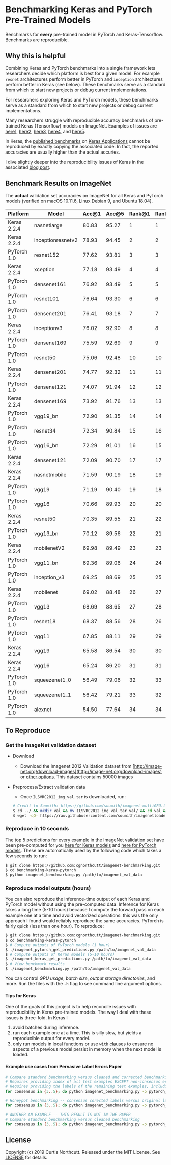 # Benchmarking Keras and PyTorch Pre-Trained Models

Benchmarks for **every** pre-trained model in PyTorch and Keras-Tensorflow. Benchmarks are reproducible.

## Why this is helpful

Combining Keras and PyTorch benchmarks into a single framework lets researchers decide which platform is best for a given model. For example `resnet` architectures perform better in PyTorch and `inception` architectures perform better in Keras (see below). These benchmarks serve as a standard from which to start new projects or debug current implementations. 

For researchers exploring Keras and PyTorch models, these benchmarks serve as a standard from which to start new projects or debug current implementations. 

Many researchers struggle with reproducible accuracy benchmarks of pre-trained Keras (Tensorflow) models on ImageNet. Examples of issues are [here1](https://github.com/keras-team/keras/issues/10040), [here2](https://github.com/keras-team/keras/issues/10979), [here3](http://blog.datumbox.com/the-batch-normalization-layer-of-keras-is-broken/), [here4](https://github.com/keras-team/keras/issues/8672), and [here5](https://github.com/keras-team/keras/issues/7848). 

In Keras, the [published benchmarks](https://keras.io/applications/#documentation-for-individual-models) on [Keras Applications](https://keras.io/applications/) cannot be reproduced by exactly copying the associated code. In fact, the reported accuracies are usually higher than the actual accuries.

I dive slightly deeper into the reproducibility issues of Keras in the associated [blog post](http://l7.curtisnorthcutt.com/towards-reproducibility-benchmarking-keras-pytorch).

## Benchmark Results on ImageNet

The **actual** validation set accuracies on ImageNet for all Keras and PyTorch models (verified on macOS 10.11.6, Linux Debian 9, and Ubuntu 18.04).

| Platform    | Model             | Acc@1 | Acc@5 | Rank@1 | Rank@5 |
|-------------|-------------------|-------|-------|--------|--------|
| Keras 2.2.4 | nasnetlarge       | 80.83 | 95.27 | 1      | 1      |
| Keras 2.2.4 | inceptionresnetv2 | 78.93 | 94.45 | 2      | 2      |
| PyTorch 1.0 | resnet152         | 77.62 | 93.81 | 3      | 3      |
| Keras 2.2.4 | xception          | 77.18 | 93.49 | 4      | 4      |
| PyTorch 1.0 | densenet161       | 76.92 | 93.49 | 5      | 5      |
| PyTorch 1.0 | resnet101         | 76.64 | 93.30 | 6      | 6      |
| PyTorch 1.0 | densenet201       | 76.41 | 93.18 | 7      | 7      |
| Keras 2.2.4 | inceptionv3       | 76.02 | 92.90 | 8      | 8      |
| PyTorch 1.0 | densenet169       | 75.59 | 92.69 | 9      | 9      |
| PyTorch 1.0 | resnet50          | 75.06 | 92.48 | 10     | 10     |
| Keras 2.2.4 | densenet201       | 74.77 | 92.32 | 11     | 11     |
| PyTorch 1.0 | densenet121       | 74.07 | 91.94 | 12     | 12     |
| Keras 2.2.4 | densenet169       | 73.92 | 91.76 | 13     | 13     |
| PyTorch 1.0 | vgg19_bn          | 72.90 | 91.35 | 14     | 14     |
| PyTorch 1.0 | resnet34          | 72.34 | 90.84 | 15     | 16     |
| PyTorch 1.0 | vgg16_bn          | 72.29 | 91.01 | 16     | 15     |
| Keras 2.2.4 | densenet121       | 72.09 | 90.70 | 17     | 17     |
| Keras 2.2.4 | nasnetmobile      | 71.59 | 90.19 | 18     | 19     |
| PyTorch 1.0 | vgg19             | 71.19 | 90.40 | 19     | 18     |
| PyTorch 1.0 | vgg16             | 70.66 | 89.93 | 20     | 20     |
| Keras 2.2.4 | resnet50          | 70.35 | 89.55 | 21     | 22     |
| PyTorch 1.0 | vgg13_bn          | 70.12 | 89.56 | 22     | 21     |
| Keras 2.2.4 | mobilenetV2       | 69.98 | 89.49 | 23     | 23     |
| PyTorch 1.0 | vgg11_bn          | 69.36 | 89.06 | 24     | 24     |
| PyTorch 1.0 | inception_v3      | 69.25 | 88.69 | 25     | 25     |
| Keras 2.2.4 | mobilenet         | 69.02 | 88.48 | 26     | 27     |
| PyTorch 1.0 | vgg13             | 68.69 | 88.65 | 27     | 28     |
| PyTorch 1.0 | resnet18          | 68.37 | 88.56 | 28     | 26     |
| PyTorch 1.0 | vgg11             | 67.85 | 88.11 | 29     | 29     |
| Keras 2.2.4 | vgg19             | 65.58 | 86.54 | 30     | 30     |
| Keras 2.2.4 | vgg16             | 65.24 | 86.20 | 31     | 31     |
| PyTorch 1.0 | squeezenet1_0     | 56.49 | 79.06 | 32     | 33     |
| PyTorch 1.0 | squeezenet1_1     | 56.42 | 79.21 | 33     | 32     |
| PyTorch 1.0 | alexnet           | 54.50 | 77.64 | 34     | 34     |



## To Reproduce

### Get the ImageNet validation dataset 

* Download
  * Download the Imagenet 2012 Validation dataset from [http://image-net.org/download-images](http://image-net.org/download-images) or [other options](http://academictorrents.com). This dataset contains 50000 images

* Preprocess/Extract validation data
  * Once `ILSVRC2012_img_val.tar` is downloaded, run:
  ```bash
  # Credit to Soumith: https://github.com/soumith/imagenet-multiGPU.torch
  $ cd ../ && mkdir val && mv ILSVRC2012_img_val.tar val/ && cd val && tar -xvf ILSVRC2012_img_val.tar
  $ wget -qO- https://raw.githubusercontent.com/soumith/imagenetloader.torch/master/valprep.sh | bash
  ```

### Reproduce in 10 seconds

The top 5 predictions for every example in the ImageNet validation set have been pre-computed for you [here for Keras models](https://github.com/cgnorthcutt/benchmarking-keras-pytorch/tree/master/keras_imagenet) and [here for PyTorch models](https://github.com/cgnorthcutt/benchmarking-keras-pytorch/tree/master/pytorch_imagenet). These are automatically used by the following code which takes a few seconds to run:

```bash
$ git clone https://github.com:cgnorthcutt/imagenet-benchmarking.git
$ cd benchmarking-keras-pytorch
$ python imagenet_benchmarking.py /path/to/imagenet_val_data
```

### Reproduce model outputs (hours)

You can also reproduce the inference-time output of each Keras and PyTorch model without using the pre-computed data. Inference for Keras takes a long time (5-10 hours) because I compute the forward pass on each example one at a time and avoid vectorized operations: this was the only approach I found would reliably reproduce the same accuracies. PyTorch is fairly quick (less than one hour). To reproduce:

```bash
$ git clone https://github.com:cgnorthcutt/imagenet-benchmarking.git
$ cd benchmarking-keras-pytorch
$ # Compute outputs of PyTorch models (1 hour)
$ ./imagenet_pytorch_get_predictions.py /path/to/imagenet_val_data
$ # Compute outputs of Keras models (5-10 hours)
$ ./imagenet_keras_get_predictions.py /path/to/imagenet_val_data
$ # View benchmark results
$ ./imagenet_benchmarking.py /path/to/imagenet_val_data
```

You can control *GPU usage*, *batch size*, *output storage directories*, and more. Run the files with the `-h` flag to see command line argument options.

#### Tips for Keras

One of the goals of this project is to help reconcile issues with reproducibility in Keras pre-trained models. The way I deal with these issues is three-fold. In Keras I 
1. avoid batches during inference.
2. run each example one at a time. This is silly slow, but yields a reproducible output for every model.
3. only run models in local functions or use `with` clauses to ensure no aspects of a previous model persist in memory when the next model is loaded.

#### Example use cases from Pervasive Label Errors Paper


```bash
# Compare standard benchmarking versus cleaned and corrected benchmarking
# Requires providing index of all test examples EXCEPT non-consensus errors (ambiguous or multi-class)
# Requires providing the labels of the remaining test examples, including the corrected labels of the honeypot.
for consensus in {3..5}; do python imagenet_benchmarking.py -p pytorch_imagenet -o imagenet_benchmarks/cleaned_and_corrected_$consensus.csv -j /home/cgn/cgn/label-errors/experiments/mturk_processing/imagenet_masks/cleaned_and_corrected_labels_idx_$consensus.npy -l /home/cgn/cgn/label-errors/experiments/mturk_processing/imagenet_masks/cleaned_and_corrected_labels_$consensus.npy /datasets/datasets/imagenet/val; done

# Honeypot benchmarking -- consensus corected labels versus original labels
for consensus in {3..5}; do python imagenet_benchmarking.py -p pytorch_imagenet -o imagenet_benchmarks/consensus$consensus.csv -j /home/cgn/cgn/label-errors/experiments/mturk_processing/imagenet_masks/mturk_actual_labels_idx_$consensus.npy -l /home/cgn/cgn/label-errors/experiments/mturk_processing/imagenet_masks/mturk_actual_labels_$consensus.npy /datasets/datasets/imagenet/val; done

# ANOTHER AN EXAMPLE -- THIS RESULT IS NOT IN THE PAPER
# Compare standard benchmarking versus cleaned benchmarking
for consensus in {3..5}; do python imagenet_benchmarking.py -p pytorch_imagenet -o imagenet_benchmarks/test_noise_removed_$consensus.csv -i /home/cgn/cgn/label-errors/experiments/mturk_processing/imagenet_masks/mturk_noise_indices_$consensus.npy /datasets/datasets/imagenet/val; done
```

## License

Copyright (c) 2019 Curtis Northcutt. Released under the MIT License. See [LICENSE](https://github.com/cgnorthcutt/imagenet_benchmarking/blob/master/LICENSE) for details.
